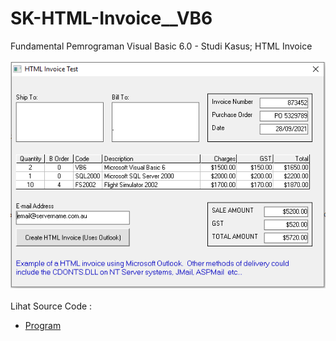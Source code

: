 # SK-HTML-Invoice__VB6
Fundamental Pemrograman Visual Basic 6.0 - Studi Kasus; HTML Invoice<br><br>
<img src="https://github.com/RizkyKhapidsyah/SK-HTML-Invoice__VB6/blob/main/result/001.png"><br><br>
Lihat Source Code : <br>
- <a href="https://github.com/RizkyKhapidsyah/SK-HTML-Invoice__VB6">Program</a>

